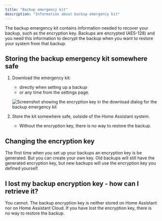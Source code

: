 ```yaml
---
title: "Backup emergency kit"
description: "Information about backup emergency kit"
---
```


The backup emergency kit contains information needed to recover your backup, such as the encryption key.
Backups are encrypted (AES-128) and you need this information to decrypt the backup when you want to restore  your system from that backup.

## Storing the backup emergency kit somewhere safe

1. Download the emergency kit:
   - directly when setting up a backup
   - or any time from the settings page.

    ![Screenshot showing the encryption key in the download dialog for the backup emergency kit](/images/more-info/backup_emergency_kit_01.png)

2. Store the kit somewhere safe, outside of the Home Assistant system.
   - Without the encryption key, there is no way to restore the backup.

## Changing the encryption key

The first time when you set up your backups an encryption key is be generated. But you can create your own key. Old backups will still have the generated encryption key, but new backups will use the encryption key you defined yourself.

## I lost my backup encryption key - how can I retrieve it?

You cannot. The backup encryption key is neither stored on Home Assistant nor on Home Assistant Cloud. If you have lost the encryption key, there is no way to restore the backup.
